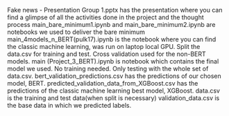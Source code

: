 Fake news - Presentation Group 1.pptx has the presentation where you can find a glimpse of all the activities done in the project and the thought process
main_bare_minimum1.ipynb and main_bare_minimum2.ipynb are notebooks we used to deliver the bare minimum
main_4models_n_BERT(pulk17).ipynb is the notebook where you can find the classic machine learning, was run on laptop local GPU. Split the data.csv for training and test. Cross validation used for the non-BERT models.
main (Project_3_BERT).ipynb is notebook which contains the final model we used. No training needed. Only testing with the whole set of data.csv.
bert_validation_predictions.csv has the predictions of our chosen model, BERT. 
predicted_validation_data_from_XGBoost.csv has the predictions of the classic machine learning best model, XGBoost. 
data.csv is the training and test data(when split is necessary)
validation_data.csv is the base data in which we predicted labels.
